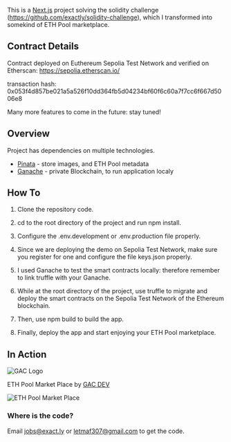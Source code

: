This is a [Next.js](https://nextjs.org/) project solving the solidity challenge (https://github.com/exactly/solidity-challenge), which I transformed into somekind of ETH Pool marketplace.

## Contract Details

Contract deployed on Euthereum Sepolia Test Network and verified on Etherscan: https://sepolia.etherscan.io/

transaction hash: 0x053f4d857be021a5a526f10dd364fb5d04234bf60f6c60a7f7cc6f667d5006e8

Many more features to come in the future: stay tuned!

## Overview

Project has dependencies on multiple technologies.

- [Pinata](https://app.pinata.cloud/) - store images, and ETH Pool metadata
- [Ganache](https://trufflesuite.com/ganache/) - private Blockchain, to run application localy

## How To

1. Clone the repository code.

2. cd to the root directory of the project and run npm install.

3. Configure the .env.development or .env.production file properly.

4. Since we are deploying the demo on Sepolia Test Network, make sure you register for one and configure the file keys.json properly.

5. I used Ganache to test the smart contracts locally: therefore remember to link truffle with your Ganache.

6. While at the root directory of the project, use truffle to migrate and deploy the smart contracts on the Sepolia Test Network of the Ethereum blockchain.

7. Then, use npm build to build the app.

8. Finally, deploy the app and start enjoying your ETH Pool marketplace.

## In Action

![GAC Logo](https://geniusandcourage.com/favicon.ico)

ETH Pool Market Place by [GAC DEV](https://geniusandcourage.com)

![ETH Pool Market Place](https://hlwsdtech.com:8081/images/ETHPool.jpg)

### Where is the code?

Email jobs@exact.ly or letmaf307@gmail.com to get the code.
